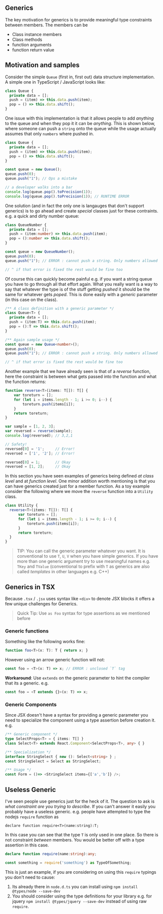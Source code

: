 ## Generics

The key motivation for generics is to provide meaningful type constraints between members. The members can be

* Class instance members
* Class methods
* function arguments
* function return value

## Motivation and samples

Consider the simple `Queue` (first in, first out) data structure implementation. A simple one in TypeScript / JavaScript looks like:

```ts
class Queue {
  private data = [];
  push = (item) => this.data.push(item);
  pop = () => this.data.shift();
}
```

One issue with this implementation is that it allows people to add *anything* to the queue and when they pop it it can be *anything*. This is shown below, where someone can push a `string` onto the queue while the usage actually assumes that only `numbers` where pushed in.

```ts
class Queue {
  private data = [];
  push = (item) => this.data.push(item);
  pop = () => this.data.shift();
}

const queue = new Queue();
queue.push(0);
queue.push("1"); // Ops a mistake

// a developer walks into a bar
console.log(queue.pop().toPrecision(1));
console.log(queue.pop().toPrecision(1)); // RUNTIME ERROR
```

One solution (and in fact the only one is langauges that don't support generics) is to go ahead and create *special* classes just for these contraints. e.g. a quick and dirty number queue:

```ts
class QueueNumber {
  private data = [];
  push = (item:number) => this.data.push(item);
  pop = ():number => this.data.shift();
}

const queue = new QueueNumber();
queue.push(0);
queue.push("1"); // ERROR : cannot push a string. Only numbers allowed

// ^ if that error is fixed the rest would be fine too
```

Of course this can quickly become painful e.g. if you want a string queue you have to go through all that effort again. What you really want is a way to say that whatever the type is of the stuff getting *pushed* it should be the same for whatever gets *poped*. This is done easily with a *generic* parameter (in this case on the class).

```ts
/** A class definition with a generic parameter */
class Queue<T> {
  private data = [];
  push = (item:T) => this.data.push(item);
  pop = ():T => this.data.shift();
}

/** Again sample usage */
const queue = new Queue<number>();
queue.push(0);
queue.push("1"); // ERROR : cannot push a string. Only numbers allowed

// ^ if that error is fixed the rest would be fine too
```

Another example that we have already seen is that of a *reverse* function, here the constraint is between what gets passed into the function and what the function returns:

```ts
function reverse<T>(items: T[]): T[] {
    var toreturn = [];
    for (let i = items.length - 1; i >= 0; i--) {
        toreturn.push(items[i]);
    }
    return toreturn;
}

var sample = [1, 2, 3];
var reversed = reverse(sample);
console.log(reversed); // 3,2,1

// Safety!
reversed[0] = '1';     // Error!
reversed = ['1', '2']; // Error!

reversed[0] = 1;       // Okay
reversed = [1, 2];     // Okay
```

In this section you have seen examples of generics being defined *at class level* and at *function level*. One minor addition worth mentioning is that you can have generics created just for a member function. As a toy example consider the following where we move the `reverse` function into a `Utility` class.

```ts
class Utility {
  reverse<T>(items: T[]): T[] {
      var toreturn = [];
      for (let i = items.length - 1; i >= 0; i--) {
          toreturn.push(items[i]);
      }
      return toreturn;
  }
}
```

> TIP: You can call the generic parameter whatever you want. It is conventional to use `T`, `U`, `V` when you have simple generics. If you have more than one generic argument try to use meaningful names e.g. `TKey` and `TValue` (conventional to prefix with `T` as generics are also called *templates* in other languages e.g. C++)

## Generics in TSX

Because `.tsx` / `.jsx` uses syntax like `<div>` to denote JSX blocks it offers a few unique challenges for Generics.

> Quick Tip:  Use `as Foo` syntax for type assertions as we mentioned before


### Generic functions

Something like the following works fine:

```ts
function foo<T>(x: T): T { return x; }
```

However using an arrow generic function will not:

```ts
const foo = <T>(x: T) => x; // ERROR : unclosed `T` tag
```

**Workaround**: Use `extends` on the generic parameter to hint the compiler that its a generic. e.g.

```ts
const foo = <T extends {}>(x: T) => x;
```

### Generic Components

Since JSX doesn't have a syntax for providing a generic parameter you need to specialize the component using a type assertion before creation it. e.g.

```ts
/** Generic component */
type SelectProps<T> = { items: T[] }
class Select<T> extends React.Component<SelectProps<T>, any> { }

/** Specialization */
interface StringSelect { new (): Select<string> } ;
const StringSelect = Select as StringSelect;

/** Usage */
const Form = ()=> <StringSelect items={['a','b']} />;
```

## Useless Generic

I've seen people use generics just for the heck of it. The question to ask is *what constraint are you trying to describe*. If you can't answer it easily you probably have a useless generic. e.g. people have attempted to type the nodejs `require` function as

```
declare function require<T>(name:string):T;
```

In this case you can see that the type `T` is only used in one place. So there is not constraint *between* members. You would be better off with a type assertion in this case.

```ts
declare function require(name:string):any;

const something = require('something') as TypeOfSomething;
```

This is just an example, if you are considering on using this `require` typings you don't need to cause:

1. Its already there in `node.d.ts` you can install using `npm install @types/node --save-dev`
1. You should consider using the type definitions for your library e.g. for jquery `npm install @types/jquery --save-dev` instead of using raw `require`.
